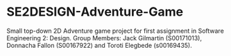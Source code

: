 # SE2DESIGN-Adventure-Game
Small top-down 2D Adventure game project for first assignment in Software Engineering 2: Design. Group Members: Jack Gilmartin (S00171013), Donnacha Fallon (S00167922) and Toroti Elegbede (s00169435).
